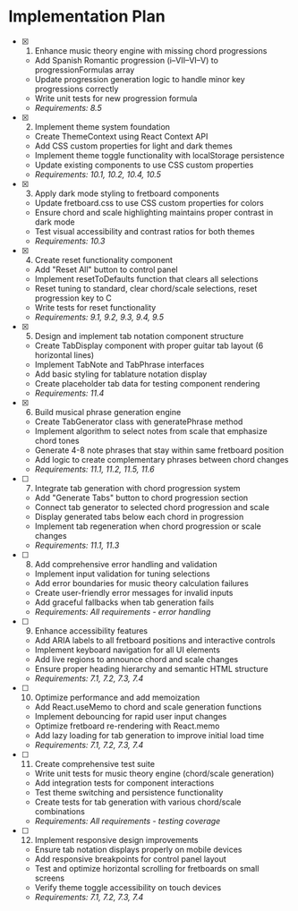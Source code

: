 # Implementation Plan

- [x] 1. Enhance music theory engine with missing chord progressions

  - Add Spanish Romantic progression (i–VII–VI–V) to progressionFormulas array
  - Update progression generation logic to handle minor key progressions correctly
  - Write unit tests for new progression formula
  - _Requirements: 8.5_

- [x] 2. Implement theme system foundation

  - Create ThemeContext using React Context API
  - Add CSS custom properties for light and dark themes
  - Implement theme toggle functionality with localStorage persistence
  - Update existing components to use CSS custom properties
  - _Requirements: 10.1, 10.2, 10.4, 10.5_

- [x] 3. Apply dark mode styling to fretboard components

  - Update fretboard.css to use CSS custom properties for colors
  - Ensure chord and scale highlighting maintains proper contrast in dark mode
  - Test visual accessibility and contrast ratios for both themes
  - _Requirements: 10.3_

- [x] 4. Create reset functionality component

  - Add "Reset All" button to control panel
  - Implement resetToDefaults function that clears all selections
  - Reset tuning to standard, clear chord/scale selections, reset progression key to C
  - Write tests for reset functionality
  - _Requirements: 9.1, 9.2, 9.3, 9.4, 9.5_

- [x] 5. Design and implement tab notation component structure

  - Create TabDisplay component with proper guitar tab layout (6 horizontal lines)
  - Implement TabNote and TabPhrase interfaces
  - Add basic styling for tablature notation display
  - Create placeholder tab data for testing component rendering
  - _Requirements: 11.4_

- [x] 6. Build musical phrase generation engine

  - Create TabGenerator class with generatePhrase method
  - Implement algorithm to select notes from scale that emphasize chord tones
  - Generate 4-8 note phrases that stay within same fretboard position
  - Add logic to create complementary phrases between chord changes
  - _Requirements: 11.1, 11.2, 11.5, 11.6_

- [ ] 7. Integrate tab generation with chord progression system

  - Add "Generate Tabs" button to chord progression section
  - Connect tab generator to selected chord progression and scale
  - Display generated tabs below each chord in progression
  - Implement tab regeneration when chord progression or scale changes
  - _Requirements: 11.1, 11.3_

- [ ] 8. Add comprehensive error handling and validation

  - Implement input validation for tuning selections
  - Add error boundaries for music theory calculation failures
  - Create user-friendly error messages for invalid inputs
  - Add graceful fallbacks when tab generation fails
  - _Requirements: All requirements - error handling_

- [ ] 9. Enhance accessibility features

  - Add ARIA labels to all fretboard positions and interactive controls
  - Implement keyboard navigation for all UI elements
  - Add live regions to announce chord and scale changes
  - Ensure proper heading hierarchy and semantic HTML structure
  - _Requirements: 7.1, 7.2, 7.3, 7.4_

- [ ] 10. Optimize performance and add memoization

  - Add React.useMemo to chord and scale generation functions
  - Implement debouncing for rapid user input changes
  - Optimize fretboard re-rendering with React.memo
  - Add lazy loading for tab generation to improve initial load time
  - _Requirements: 7.1, 7.2, 7.3, 7.4_

- [ ] 11. Create comprehensive test suite

  - Write unit tests for music theory engine (chord/scale generation)
  - Add integration tests for component interactions
  - Test theme switching and persistence functionality
  - Create tests for tab generation with various chord/scale combinations
  - _Requirements: All requirements - testing coverage_

- [ ] 12. Implement responsive design improvements
  - Ensure tab notation displays properly on mobile devices
  - Add responsive breakpoints for control panel layout
  - Test and optimize horizontal scrolling for fretboards on small screens
  - Verify theme toggle accessibility on touch devices
  - _Requirements: 7.1, 7.2, 7.3, 7.4_
